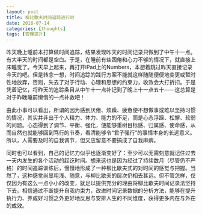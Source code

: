 ```yaml
---
layout: post
title: 柳比歇夫时间追踪进行时
date: 2018-07-14
categories: [thoughts]
tags: [管理提升]
---
```


昨天晚上睡前本打算做时间追踪，结果发现昨天的时间记录只做到了中午十一点。有大半天的时间都是空白。于是，在睡前有些困倦和心力不够的情况下，就直接上床睡觉了。今天早上起来，再打开iPad上的Numbers，本想着跳过昨天直接记录今天的吧。但是转念一想，时间追踪的践行方案不能就这样随随便便地变更或暂时性地放弃，否则，失去了对于行动、心理和思想的约束力，收效会大打折扣。于是凭着记忆，将昨天的追踪条目从中午十一点补记到了晚上十一点五十——这总算是对于昨晚睡前懒惰的一点补救吧！

由此小事可以看出，所谓的因为感到厌倦、烦躁、疲惫便不想做事或难以坚持习惯的情况，其实并非出于个人精力、体力、能力的不足，而是心态浮躁、松懈、软弱的问题。心态得到了调节、平衡、强化，便能够重树目标感、归属感、使命感，从而自然也就能够回到笃行的节奏，看清能够令“君子强行”的事情本身的长远意义。所以，人需要及时的自我调节，但又应留意不要搞成了自我麻痹。

同时也可以看到，自己的记忆力似乎也逐渐变好了：至少可以无需刻意就记住过去一天内发生的各个活动的起讫时间。想来这也是因为经过了持续数月（尽管仍不严格）的时间追踪训练后，慢慢地形成了一种柳比歇夫式的对时间的感觉与把握。当然了，这种感觉尚显粗浅、随意，与柳比歇夫的层次仍相去甚远。但不管怎样，仅仅因为有这么一点小小的改变，就足以提供充分的理由将柳比歇夫时间记录法坚持下去。相信通过不断提升自我约束力，改进时间记录数据的分析方法，能够在提升执行力、养成好习惯之外更好地反思与安排人生的不同维度，获得更多内在与外在的成效。
